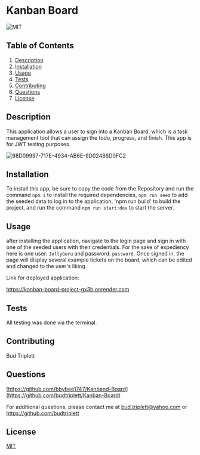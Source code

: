# Kanban Board

![MIT](https://img.shields.io/badge/License-MIT-yellow.svg)

## Table of Contents

1. [Description](#description)
2. [Installation](#installation)
3. [Usage](#usage)
4. [Tests](#tests)
5. [Contributing](#contributing)
6. [Questions](#questions)
7. [License](#license)

## Description

This application allows a user to sign into a Kanban Board, which is a task management tool that can assign the todo, progress, and finish. This app is for JWT testing purposes.


![98D09997-717E-4934-AB6E-9D02486D0FC2](https://github.com/user-attachments/assets/4a0a9c23-4cd1-48dc-9bf5-67c2124a9e7d)


## Installation

To install this app, be sure to copy the code from the Repository and run the command `npm i` to install the required dependencies, `npm run seed` to add the seeded data to log in to the application, 'npm run build' to build the project, and run the command `npm run start:dev` to start the server.

## Usage

after installing the application, navigate to the login page and sign in with one of the seeded users with their credentials. For the sake of expediency here is one user: `JollyGuru` and password: `password`. Once signed in, the page will display several example tickets on the board, which can be edited and changed to the user's liking.

Link for deployed application:

https://kanban-board-project-gx3b.onrender.com

## Tests

All testing was done via the terminal.

## Contributing

Bud Triplett


## Questions

[https://github.com/bbybee1747/Kanband-Board](https://github.com/budtriplett/Kanban-Board)

For additional questions, please contact me at bud.triplett@yahoo.com or https://github.com/budtriplett

## License

[MIT](https://opensource.org/licenses/MIT)

